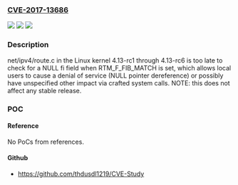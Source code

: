 ### [CVE-2017-13686](https://cve.mitre.org/cgi-bin/cvename.cgi?name=CVE-2017-13686)
![](https://img.shields.io/static/v1?label=Product&message=n%2Fa&color=blue)
![](https://img.shields.io/static/v1?label=Version&message=n%2Fa&color=blue)
![](https://img.shields.io/static/v1?label=Vulnerability&message=n%2Fa&color=brighgreen)

### Description

net/ipv4/route.c in the Linux kernel 4.13-rc1 through 4.13-rc6 is too late to check for a NULL fi field when RTM_F_FIB_MATCH is set, which allows local users to cause a denial of service (NULL pointer dereference) or possibly have unspecified other impact via crafted system calls. NOTE: this does not affect any stable release.

### POC

#### Reference
No PoCs from references.

#### Github
- https://github.com/thdusdl1219/CVE-Study

